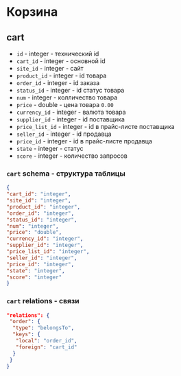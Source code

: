 # Корзина
## cart
- `id` - integer - технический id
- `cart_id` - integer - основной id
- `site_id` - integer - сайт
- `product_id` - integer - id товара
- `order_id` - integer - id заказа 
- `status_id` - integer - id статус товара
- `num` - integer - колличество товара
- `price` - double - цена товара `0.00`
- `currency_id` - integer - валюта товара
- `supplier_id` - integer - id поставщика
- `price_list_id` - integer - id в прайс-листе поставщика
- `seller_id` - integer - id продавца
- `price_id` - integer - id в прайс-листе продавца
- `state` - integer - статус
- `score` - integer - количество запросов
### `cart` schema - структура таблицы
```json
{
"cart_id": "integer",
"site_id": "integer",
"product_id": "integer",
"order_id": "integer",
"status_id": "integer",
"num": "integer",
"price": "double",
"currency_id": "integer",
"supplier_id": "integer",
"price_list_id": "integer",
"seller_id": "integer",
"price_id": "integer",
"state": "integer",
"score": "integer"
}
```
### `cart` relations - связи
```json
"relations": {
 "order": {
  "type": "belongsTo",
  "keys": {
   "local": "order_id",
   "foreign": "cart_id"
  }
 }
}
```
